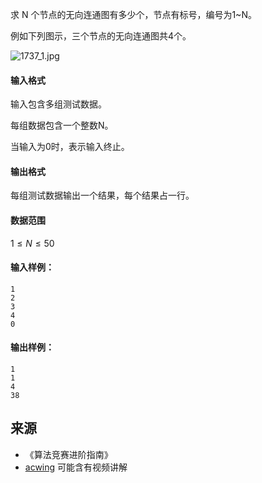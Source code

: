 求 N 个节点的无向连通图有多少个，节点有标号，编号为1~N。

例如下列图示，三个节点的无向连通图共4个。

![1737_1.jpg](/media/article/image/2019/02/17/19_3da24c4c32-1737_1.jpg)

#### 输入格式

输入包含多组测试数据。

每组数据包含一个整数N。

当输入为0时，表示输入终止。

#### 输出格式

每组测试数据输出一个结果，每个结果占一行。

#### 数据范围

$1 \le N \le 50$

#### 输入样例：

```
1
2
3
4
0
```

#### 输出样例：

```
1
1
4
38
```

## 来源 
- 《算法竞赛进阶指南》
- [acwing](https://www.acwing.com/problem/content/309/) 可能含有视频讲解